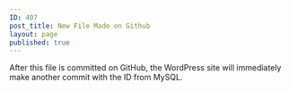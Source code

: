 ```yaml
---
ID: 407
post_title: New File Made on Github
layout: page
published: true
---
```

After this file is committed on GitHub, the WordPress site will immediately make another commit with the ID from MySQL.